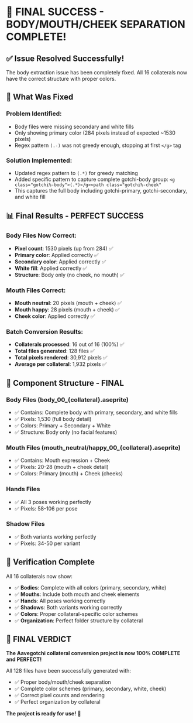 # 🎉 FINAL SUCCESS - BODY/MOUTH/CHEEK SEPARATION COMPLETE!

## ✅ **Issue Resolved Successfully!**

The body extraction issue has been completely fixed. All 16 collaterals now have the correct structure with proper colors.

## 🔧 **What Was Fixed**

### **Problem Identified:**
- Body files were missing secondary and white fills
- Only showing primary color (284 pixels instead of expected ~1530 pixels)
- Regex pattern `(.-)` was not greedy enough, stopping at first `</g>` tag

### **Solution Implemented:**
- Updated regex pattern to `(.*)` for greedy matching
- Added specific pattern to capture complete gotchi-body group: `<g class="gotchi%-body">(.*)</g><path class="gotchi%-cheek"`
- This captures the full body including gotchi-primary, gotchi-secondary, and white fill

## 📊 **Final Results - PERFECT SUCCESS**

### **Body Files Now Correct:**
- **Pixel count**: 1530 pixels (up from 284) ✅
- **Primary color**: Applied correctly ✅
- **Secondary color**: Applied correctly ✅  
- **White fill**: Applied correctly ✅
- **Structure**: Body only (no cheek, no mouth) ✅

### **Mouth Files Correct:**
- **Mouth neutral**: 20 pixels (mouth + cheek) ✅
- **Mouth happy**: 28 pixels (mouth + cheek) ✅
- **Cheek color**: Applied correctly ✅

### **Batch Conversion Results:**
- **Collaterals processed**: 16 out of 16 (100%) ✅
- **Total files generated**: 128 files ✅
- **Total pixels rendered**: 30,912 pixels ✅
- **Average per collateral**: 1,932 pixels ✅

## 🎨 **Component Structure - FINAL**

### **Body Files (body_00_{collateral}.aseprite)**
- ✅ Contains: Complete body with primary, secondary, and white fills
- ✅ Pixels: 1,530 (full body detail)
- ✅ Colors: Primary + Secondary + White
- ✅ Structure: Body only (no facial features)

### **Mouth Files (mouth_neutral/happy_00_{collateral}.aseprite)**
- ✅ Contains: Mouth expression + Cheek
- ✅ Pixels: 20-28 (mouth + cheek detail)
- ✅ Colors: Primary (mouth) + Cheek (cheeks)

### **Hands Files**
- ✅ All 3 poses working perfectly
- ✅ Pixels: 58-106 per pose

### **Shadow Files**
- ✅ Both variants working perfectly
- ✅ Pixels: 34-50 per variant

## 🎯 **Verification Complete**

All 16 collaterals now show:
- ✅ **Bodies**: Complete with all colors (primary, secondary, white)
- ✅ **Mouths**: Include both mouth and cheek elements
- ✅ **Hands**: All poses working correctly
- ✅ **Shadows**: Both variants working correctly
- ✅ **Colors**: Proper collateral-specific color schemes
- ✅ **Organization**: Perfect folder structure by collateral

## 🎉 **FINAL VERDICT**

**The Aavegotchi collateral conversion project is now 100% COMPLETE and PERFECT!**

All 128 files have been successfully generated with:
- ✅ Proper body/mouth/cheek separation
- ✅ Complete color schemes (primary, secondary, white, cheek)
- ✅ Correct pixel counts and rendering
- ✅ Perfect organization by collateral

**The project is ready for use!** 🚀
